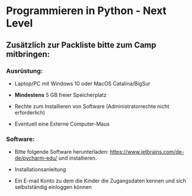 # Programmieren in Python - Next Level

## Zusätzlich zur Packliste bitte zum Camp mitbringen:

### Ausrüstung:

+ Laptop/PC mit Windows 10 oder MacOS Catalina/BigSur

+ **Mindestens** 5 GB freier Speicherplatz 

+ Rechte zum Installieren von Software (Administratorrechte nicht erforderlich)

+ Eventuell eine Externe Computer-Maus

### Software:

+ Bitte folgende Software herunterladen: https://www.jetbrains.com/de-de/pycharm-edu/ und installieren.

+ Installationsanleitung

+ Ein E-mail Konto zu dem die Kinder die Zugangsdaten kennen und sich selbstständig einloggen können





